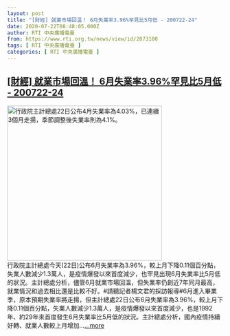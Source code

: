 ```yaml
---
layout: post
title: "[財經] 就業市場回溫！ 6月失業率3.96%罕見比5月低 - 200722-24"
date: 2020-07-22T08:48:05.000Z
author: RTI 中央廣播電臺
from: https://www.rti.org.tw/news/view/id/2073100
tags: [ RTI 中央廣播電臺 ]
categories: [ RTI 中央廣播電臺 ]
---
```

<!--1595407685000-->
[[財經] 就業市場回溫！ 6月失業率3.96%罕見比5月低 - 200722-24](https://www.rti.org.tw/news/view/id/2073100)
------

<div>
<img src="https://static.rti.org.tw/assets/thumbnails/2020/05/22/20200522000091M.jpg" width="360" alt="行政院主計總處22日公布4月失業率為4.03%，已連續3個月走揚，季節調整後失業率則為4.1%。" title="行政院主計總處22日公布4月失業率為4.03%，已連續3個月走揚，季節調整後失業率則為4.1%。"><br>行政院主計總處今天(22日)公布6月失業率為3.96%，較上月下降0.11個百分點，失業人數減少1.3萬人，是疫情爆發以來首度減少，也罕見出現6月失業率比5月低的狀況。主計總處分析，儘管6月就業市場回溫，但失業率仍創近7年同月最高，就業情況和過去相比還是比較不好。#請聽記者楊文君的採訪報導#6月進入畢業季，原本預期失業率將走揚，但主計總處22日公布6月失業率為3.96%，較上月下降0.11個百分點，失業人數減少1.3萬人，是疫情爆發以來首度減少，也是1992年、約29年來首度發生6月失業率比5月低的狀況。主計總處分析，國內疫情持續好轉、就業人數較上月增加...<a target="_blank" href="https://www.rti.org.tw/news/view/id/2073100">...more</a>
</div>
